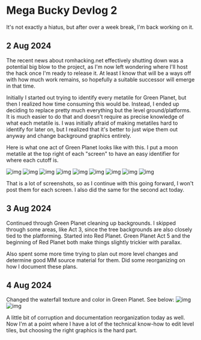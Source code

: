 # Mega Bucky Devlog 2

It's not exactly a hiatus, but after over a week break, I'm back working on it.

## 2 Aug 2024

The recent news about romhacking.net effectively shutting down was a potential big blow to the project, as I'm now left wondering where I'll host the hack once I'm ready to release it. At least I know that will be a ways off with how much work remains, so hopefully a suitable successor will emerge in that time.

Initially I started out trying to identify every metatile for Green Planet, but then I realized how time consuming this would be. Instead, I ended up deciding to replace pretty much everything but the level ground/platforms. It is much easier to do that and doesn't require as precise knowledge of what each metatile is. I was initially afraid of making metatiles hard to identify for later on, but I realized that it's better to just wipe them out anyway and change background graphics entirely.

Here is what one act of Green Planet looks like with this. I put a moon metatile at the top right of each "screen" to have an easy identifier for where each cutoff is.

![img](./screens-02/1.PNG) 
![img](./screens-02/2.PNG) 
![img](./screens-02/3.PNG) 
![img](./screens-02/4.PNG) 
![img](./screens-02/5.PNG) 
![img](./screens-02/6.PNG) 
![img](./screens-02/7.PNG) 
![img](./screens-02/8.PNG) 
![img](./screens-02/9.PNG) 

That is a lot of screenshots, so as I continue with this going forward, I won't post them for each screen. I also did the same for the second act today.

## 3 Aug 2024

Continued through Green Planet cleaning up backgrounds. I skipped through some areas, like Act 3, since the tree backgrounds are also closely tied to the platforming. Started into Red Planet. Green Planet Act 5 and the beginning of Red Planet both make things slightly trickier with parallax. 

Also spent some more time trying to plan out more level changes and determine good MM source material for them. Did some reorganizing on how I document these plans.

## 4 Aug 2024

Changed the waterfall texture and color in Green Planet. See below:
![img](./screens-02/10.PNG) 
![img](./screens-02/11.PNG)

A little bit of corruption and documentation reorganization today as well. Now I'm at a point where I have a lot of the technical know-how to edit level tiles, but choosing the right graphics is the hard part.